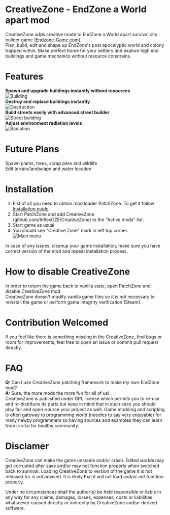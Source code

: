 # CreativeZone - EndZone a World apart mod
CreativeZone adds creative mode to EndZone a World apart survival city builder game ([Endzone-Game.com](https://endzone-game.com/)). <br/>
Plan, build, edit and shape up EndZone's post apocalyptic world and colony trapped within. Make perfect home for your settlers and explore high end buildings and game mechanics without resource constrains.

# Features
**Spawn and upgrade buildings instantly without resources**
<br/>![Building](Docs/Building.gif) <br/>
**Destroy and replace buildings instantly**
<br/>![Destruction](Docs/Destruction.gif) <br/>
**Build streets easily with advanced street builder**
<br/>![Street building](Docs/StreetBuilding.gif) <br/>
**Adjust environment radiation levels**
<br/>![Radiation](Docs/Radiation.gif) <br/>

# Future Plans
Spawn plants, trees, scrap piles and wildlife <br/>
Edit terrain/landscape and water location

# Installation
1) Fist of all you need to obtain mod loader PatchZone. To get it follow [Installation guide](https://github.com/InflexCZE/PatchZone#installation).
2) Start PatchZone and add CreativeZone (github.com/InflexCZE/CreativeZone) to the "Active mods" list.
3) Start game as usual
4) You should see "Creative Zone" mark in left top corner.
<br/>![Main menu](Docs/MainMenu.png)

In case of any issues, cleanup your game installation, make sure you have correct version of the mod and repeat installation process.

# How to disable CreativeZone
In order to return the game back to vanilla state, open PatchZone and disable CreativeZone mod. </br>
CreativeZone doesn't modify vanilla game files so it is not necessary to reinstall the game or perform game integrity verification (Steam).

# Contribution Welcomed

If you feel like there is something missing in the CreativeZone, find bugs or room for improvements, feel free to open an issue or commit pull request directly.

# FAQ
**Q:** Can I use CreativeZone patching framework to make my own EndZone mod? <br/>
**A:** Sure, the more mods the more fun for all of us! <br/>  CreativeZone is published under GPL license which permits you to re-use and re-distribute its parts but keep in mind that in such case you should play fair and open-source your project as well. Game modding and scripting is often gateway to programming world (needles to say very enjoyable) for many newby programmers so having sources and examples they can learn from is vital for healthy community. 

# Disclamer
CreativeZone can make the game unstable and/or crash.
Edited worlds may get corrupted after save and/or may not function properly when switched back to survival.
Loading CreativeZone to version of the game it is not released for is not advised. It is likely that it will not load and/or not function properly.

Under no circumstances shall the author(s) be held responsible or liable in any way for any claims, damages, losses, expenses, costs or liabilities whatsoever caused directly or indirectly by CreativeZone and/or derived software.
